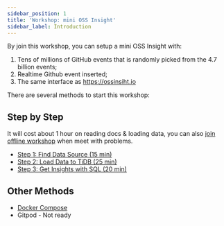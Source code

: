```yaml
---
sidebar_position: 1
title: 'Workshop: mini OSS Insight'
sidebar_label: Introduction
---
```


By join this workshop, you can setup a mini OSS Insight with:

1. Tens of millions of GitHub events that is randomly picked from the 4.7 billion events;
2. Realtime Github event inserted;
3. The same interface as https://ossinsiht.io

There are several methods to start this workshop:


## Step by Step

It will cost about 1 hour on reading docs & loading data, you can also [join offline workshop](/workshop/offline) when meet with problems.

* [Step 1: Find Data Source (15 min)](/workshop/mini-ossinsight/step-by-step/find-data-source)
* [Step 2: Load Data to TiDB (25 min)](/workshop/mini-ossinsight/step-by-step/load-data-to-tidb)
* [Step 3: Get Insights with SQL (20 min)](/workshop/mini-ossinsight/step-by-step/get-insights-with-sql)


## Other Methods

* [Docker Compose](/workshop/mini-ossinsight/docker-compose)
* Gitpod - Not ready

